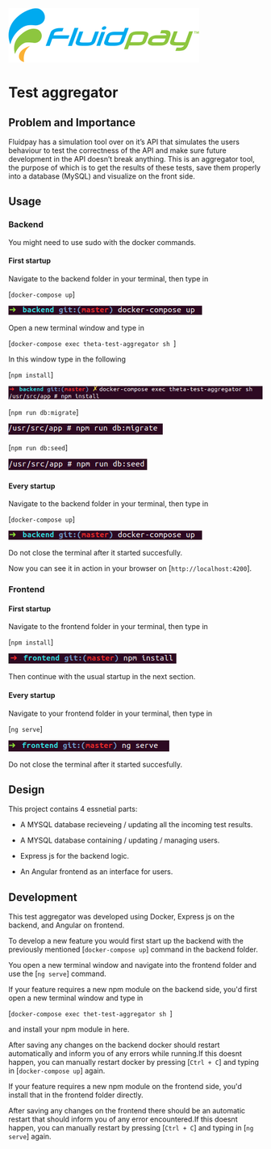 ![](docs/logo.svg)
# Test aggregator

## Problem and Importance


Fluidpay has a simulation tool over on it’s API that simulates the users behaviour to test the correctness of the API and make sure future development in the API doesn’t break anything. This is an aggregator tool, the purpose of which is to get the results of these tests, save them properly into a database (MySQL) and visualize on the front side.

## Usage

### Backend

You might need to use sudo with the docker commands.

#### First startup

Navigate to the backend folder in your terminal, then type in

[`docker-compose up`]

![Backend-startup](media/backendStart.png)

Open a new terminal window and type in

[`docker-compose exec theta-test-aggregator sh `]

In this window type in the following

[`npm install`]

![Backend-Npm Install](media/npmandsh.png)

[`npm run db:migrate`]

![Backend-Migrate](media/migrate.png)

[`npm run db:seed`]

![Backend-Seed](media/seed.png)

#### Every startup

Navigate to the backend folder in your terminal, then type in

[`docker-compose up`]

![Backend-startup](media/backendStart.png)

Do not close the terminal after it started succesfully.

Now you can see it in action in your browser on [`http://localhost:4200`].

### Frontend

#### First startup

Navigate to the frontend folder in your terminal, then type in

[`npm install`]

![Frontend-npm](media/frontendNpm.png)

Then continue with the usual startup in the next section.

#### Every startup

Navigate to your frontend folder in your terminal, then type in

[`ng serve`]

![Frontend-startup](media/frontendStart.png)

Do not close the terminal after it started succesfully.

## Design

This project contains 4 essnetial parts:

- A MYSQL database recieveing / updating all the incoming test results.

- A MYSQL database containing / updating / managing users.

- Express js for the backend logic.

- An Angular frontend as an interface for users.

## Development

This test aggregator was developed using Docker, Express js on the backend, and Angular on frontend.

To develop a new feature you would first start up the backend with the previously mentioned [`docker-compose up`] command in the backend folder.

You open a new terminal window and navigate into the frontend folder and use the [`ng serve`] command.

If your feature requires a new npm module on the backend side, you'd first open a new terminal window and type in

[`docker-compose exec thet-test-aggregator sh `]

and install your npm module in here.

After saving any changes on the backend docker should restart automatically and inform you of any errors while running.If this doesnt happen, you can manually restart docker by pressing [`Ctrl + C`] and typing in [`docker-compose up`] again.

If your feature requires a new npm module on the frontend side, you'd install that in the frontend folder directly.

After saving any changes on the frontend there should be an automatic restart that should inform you of any error encountered.If this doesnt happen, you can manually restart by pressing [`Ctrl + C`] and typing in [`ng serve`] again.
